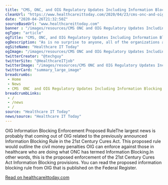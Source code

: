 ```yaml
--- 
title: "CMS, ONC, and OIG Regulatory Updates Including Information Blocking Enforcement Details"
cleanUrl: "https://www.healthcareittoday.com/2020/04/23/cms-onc-and-oig-regulatory-updates-including-information-blocking-enforcement-details/"
date: "2020-04-26T21:32:50Z"
sourceBaseUrl: "www.healthcareittoday.com"
banner : "/images/resources/CMS ONC and OIG Regulatory Updates Including Information Blocking Enforcement Details.jpg"
ogType: "article"
ogTitle: "CMS, ONC, and OIG Regulatory Updates Including Information Blocking Enforcement Details"
ogDescription: "As is no surprise to anyone, all of the organizations at HHS are releasing a wide variety of information, rules, relaxation of rules, and other changes amidst COVID-19. Weve covered most of "
ogSiteName: "Healthcare IT Today"
ogImage: "/images/resources/CMS ONC and OIG Regulatory Updates Including Information Blocking Enforcement Details.jpg"
twitterCreator: "@techguy"
twitterSite: "@HealthcareITjob"
twitterImage: "/images/resources/CMS ONC and OIG Regulatory Updates Including Information Blocking Enforcement Details.jpg"
twitterCard: "summary_large_image"
breadcrumbs:
 - Home
 - News
 - CMS  ONC  and OIG Regulatory Updates Including Information Blocking Enforcement Details
breadcrumbLinks:
 - / 
 - /news
 - / 
source: "Healthcare IT Today"
news/source: "Healthcare IT Today"
---
```

OIG Information Blocking Enforcement Proposed RuleThe largest news is probably that coming out of OIG related to the previously announced Information Blocking Rule in the 21st Century Cures Act. This proposed rule would outline the civil money penalties OIG can enforce against those in healthcare who are doing what ONC has termed Information Blocking.In other words, this is the proposed enforcement of the 21st Century Cures Act Information Blocking provisions. You can read the proposed information blocking rule from OIG that is published on the Federal Register.  
  
[Read on healthcareittoday.com](https://www.healthcareittoday.com/2020/04/23/cms-onc-and-oig-regulatory-updates-including-information-blocking-enforcement-details/)

